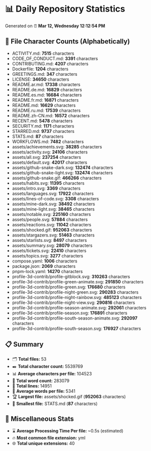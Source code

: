 # 📊 Daily Repository Statistics
Generated on ⏰ **Mar 12, Wednesday 12:12:54 PM**

## 📂 File Character Counts (Alphabetically)
- ACTIVITY.md: **7515** characters
- CODE_OF_CONDUCT.md: **3391** characters
- CONTRIBUTING.md: **4207** characters
- Dockerfile: **1204** characters
- GREETINGS.md: **347** characters
- LICENSE: **34650** characters
- README.ar.md: **17338** characters
- README.de.md: **16829** characters
- README.es.md: **16684** characters
- README.fr.md: **16871** characters
- README.md: **16629** characters
- README.ru.md: **17539** characters
- README.zh-CN.md: **16572** characters
- RECENT.md: **5478** characters
- SECURITY.md: **1171** characters
- STARRED.md: **9737** characters
- STATS.md: **87** characters
- WORKFLOWS.md: **7482** characters
- assets/achievements.svg: **38285** characters
- assets/activity.svg: **24106** characters
- assets/all.svg: **237254** characters
- assets/default.svg: **42017** characters
- assets/github-snake-dark.svg: **132474** characters
- assets/github-snake-light.svg: **132474** characters
- assets/github-snake.gif: **466266** characters
- assets/habits.svg: **11395** characters
- assets/intro.svg: **3369** characters
- assets/languages.svg: **17922** characters
- assets/lines-of-code.svg: **3308** characters
- assets/mine-dark.svg: **38492** characters
- assets/mine-light.svg: **38465** characters
- assets/notable.svg: **225160** characters
- assets/people.svg: **57884** characters
- assets/reactions.svg: **11042** characters
- assets/shocked.gif: **952063** characters
- assets/stargazers.svg: **51463** characters
- assets/starlists.svg: **8497** characters
- assets/summary.svg: **28079** characters
- assets/tickets.svg: **22410** characters
- assets/topics.svg: **3277** characters
- compose.yaml: **1006** characters
- package.json: **2069** characters
- pnpm-lock.yaml: **14270** characters
- profile-3d-contrib/profile-gitblock.svg: **310263** characters
- profile-3d-contrib/profile-green-animate.svg: **291850** characters
- profile-3d-contrib/profile-green.svg: **176680** characters
- profile-3d-contrib/profile-night-green.svg: **290283** characters
- profile-3d-contrib/profile-night-rainbow.svg: **485123** characters
- profile-3d-contrib/profile-night-view.svg: **290816** characters
- profile-3d-contrib/profile-season-animate.svg: **292061** characters
- profile-3d-contrib/profile-season.svg: **176891** characters
- profile-3d-contrib/profile-south-season-animate.svg: **292097** characters
- profile-3d-contrib/profile-south-season.svg: **176927** characters

## 📋 Summary
- 🗂️ **Total files:** 53
- ✒️ **Total character count:** 5539769
- 📊 **Average characters per file:** 104523
- 📝 **Total word count:** 283079
- 🧾 **Total lines:** 14951
- 📐 **Average words per file:** 5341
- 🏆 **Largest file:** assets/shocked.gif (**952063** characters)
- 🥉 **Smallest file:** STATS.md (**87** characters)

## 🌟 Miscellaneous Stats
- ⌛ **Average Processing Time Per file:** ~0.5s (estimated)
- 🔥 **Most common file extension:** yml
- 🌐 **Total unique extensions:** 40
